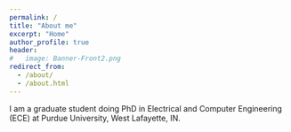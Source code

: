 ```yaml
---
permalink: /
title: "About me"
excerpt: "Home"
author_profile: true
header:
#   image: Banner-Front2.png
redirect_from: 
  - /about/
  - /about.html
---
```

I am a graduate student doing PhD in Electrical and Computer Engineering (ECE) at Purdue University, West Lafayette, IN.  


<!-- ================ -->
<!-- My Recent Tweets -->
<!-- ================ -->

<!-- <div style="max-height: 300px; overflow-y: scroll;">
  <a class="twitter-timeline" data-width="300" href="https://twitter.com/HamidRixvi?ref_src=twsrc%5Etfw">My recent tweets</a> 
  <script async src="https://platform.twitter.com/widgets.js" charset="utf-8"></script>
</div> -->
